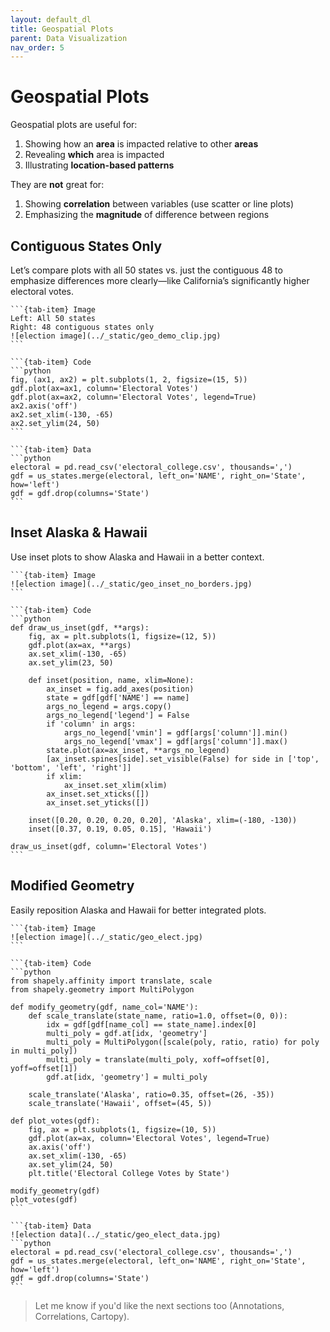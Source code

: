 ```yaml
---
layout: default_dl
title: Geospatial Plots
parent: Data Visualization
nav_order: 5
---
```


# Geospatial Plots

Geospatial plots are useful for:
1. Showing how an **area** is impacted relative to other **areas**
2. Revealing **which** area is impacted
3. Illustrating **location-based patterns**

They are **not** great for:
1. Showing **correlation** between variables (use scatter or line plots)
2. Emphasizing the **magnitude** of difference between regions

## Contiguous States Only

Let’s compare plots with all 50 states vs. just the contiguous 48 to emphasize differences more clearly—like California’s significantly higher electoral votes.

````{tab-set}
```{tab-item} Image
Left: All 50 states  
Right: 48 contiguous states only  
![election image](../_static/geo_demo_clip.jpg)
```

```{tab-item} Code
```python
fig, (ax1, ax2) = plt.subplots(1, 2, figsize=(15, 5))
gdf.plot(ax=ax1, column='Electoral Votes')
gdf.plot(ax=ax2, column='Electoral Votes', legend=True)
ax2.axis('off')
ax2.set_xlim(-130, -65)
ax2.set_ylim(24, 50)
```

```{tab-item} Data
```python
electoral = pd.read_csv('electoral_college.csv', thousands=',')
gdf = us_states.merge(electoral, left_on='NAME', right_on='State', how='left')
gdf = gdf.drop(columns='State')
```
````

## Inset Alaska & Hawaii

Use inset plots to show Alaska and Hawaii in a better context.

````{tab-set}
```{tab-item} Image
![election image](../_static/geo_inset_no_borders.jpg)
```

```{tab-item} Code
```python
def draw_us_inset(gdf, **args):
    fig, ax = plt.subplots(1, figsize=(12, 5))
    gdf.plot(ax=ax, **args)
    ax.set_xlim(-130, -65)
    ax.set_ylim(23, 50)

    def inset(position, name, xlim=None):
        ax_inset = fig.add_axes(position)
        state = gdf[gdf['NAME'] == name]
        args_no_legend = args.copy()
        args_no_legend['legend'] = False
        if 'column' in args:
            args_no_legend['vmin'] = gdf[args['column']].min()
            args_no_legend['vmax'] = gdf[args['column']].max()
        state.plot(ax=ax_inset, **args_no_legend)
        [ax_inset.spines[side].set_visible(False) for side in ['top', 'bottom', 'left', 'right']]
        if xlim:
            ax_inset.set_xlim(xlim)
        ax_inset.set_xticks([])
        ax_inset.set_yticks([])

    inset([0.20, 0.20, 0.20, 0.20], 'Alaska', xlim=(-180, -130))
    inset([0.37, 0.19, 0.05, 0.15], 'Hawaii')

draw_us_inset(gdf, column='Electoral Votes')
```
````

## Modified Geometry

Easily reposition Alaska and Hawaii for better integrated plots.

````{tab-set}
```{tab-item} Image
![election image](../_static/geo_elect.jpg)
```

```{tab-item} Code
```python
from shapely.affinity import translate, scale
from shapely.geometry import MultiPolygon

def modify_geometry(gdf, name_col='NAME'):
    def scale_translate(state_name, ratio=1.0, offset=(0, 0)):
        idx = gdf[gdf[name_col] == state_name].index[0]
        multi_poly = gdf.at[idx, 'geometry']
        multi_poly = MultiPolygon([scale(poly, ratio, ratio) for poly in multi_poly])
        multi_poly = translate(multi_poly, xoff=offset[0], yoff=offset[1])
        gdf.at[idx, 'geometry'] = multi_poly

    scale_translate('Alaska', ratio=0.35, offset=(26, -35))
    scale_translate('Hawaii', offset=(45, 5))

def plot_votes(gdf):
    fig, ax = plt.subplots(1, figsize=(10, 5))
    gdf.plot(ax=ax, column='Electoral Votes', legend=True)
    ax.axis('off')
    ax.set_xlim(-130, -65)
    ax.set_ylim(24, 50)
    plt.title('Electoral College Votes by State')

modify_geometry(gdf)
plot_votes(gdf)
```

```{tab-item} Data
![election data](../_static/geo_elect_data.jpg)
```python
electoral = pd.read_csv('electoral_college.csv', thousands=',')
gdf = us_states.merge(electoral, left_on='NAME', right_on='State', how='left')
gdf = gdf.drop(columns='State')
```
````

> Let me know if you'd like the next sections too (Annotations, Correlations, Cartopy).

